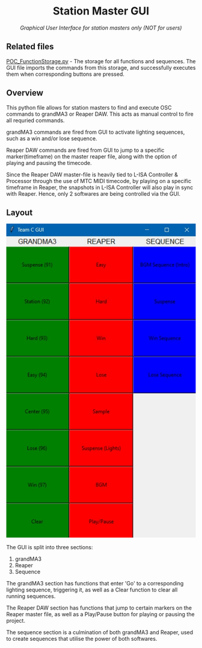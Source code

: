 <h1 align="center">
Station Master GUI
</h1>

<p align="center">
<i align="center">Graphical User Interface for station masters only (NOT for users) </i>
</p>

## Related files

[POC_FunctionStorage.py](https://github.com/uselesskcid/EGL314-Project-S.O.N.I.C-Team-C-POC/blob/main/Reaper%20%2B%20GrandMA3/OSC/POC_FunctionStorage.py) - The storage for all functions and sequences. The GUI file imports the commands from this storage, and successfully executes them when corresponding buttons are pressed.

## Overview

This python file allows for station masters to find and execute OSC commands to grandMA3 or Reaper DAW. This acts as manual control to fire all requried commands.

grandMA3 commands are fired from GUI to activate lighting sequences, such as a win and/or lose sequence.

Reaper DAW commands are fired from GUI to jump to a specific marker(timeframe) on the master reaper file, along with the option of playing and pausing the timecode.

Since the Reaper DAW master-file is heavily tied to L-ISA Controller & Processor through the use of MTC MIDI timecode, by playing on a specific timeframe in Reaper, the snapshots in L-ISA Controller will also play in sync with Reaper. Hence, only 2 softwares are being controlled via the GUI.

## Layout

![Text](assets/Tkinkter_GUI_S5.jpg)

The GUI is split into three sections:
1) grandMA3
2) Reaper
3) Sequence

The grandMA3 section has functions that enter 'Go' to a corresponding lighting sequence, triggering it, as well as a Clear function to clear all running sequences.

The Reaper DAW section has functions that jump to certain markers on the Reaper master file, as well as a Play/Pause button for playing or pausing the project.

The sequence section is a culmination of both grandMA3 and Reaper, used to create sequences that utilise the power of both softwares.
